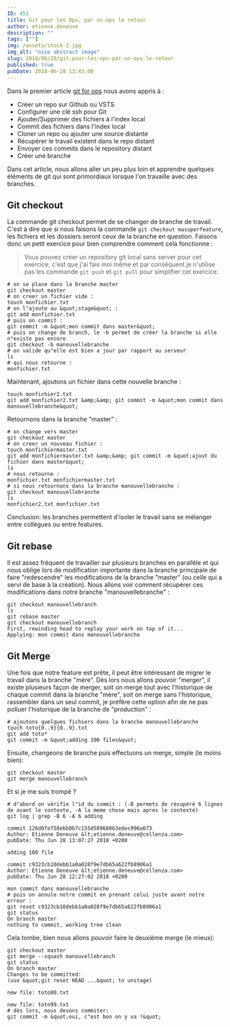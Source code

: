 ```yaml
---
ID: 452
title: Git pour les Ops, par un ops le retour
author: etienne.deneuve
description: ""
tags: [""]
img: /assets/stock-2.jpg
img_alt: "nice abstract image"
slug: 2018/06/28/git-pour-les-ops-par-un-ops-le-retour
published: true
pubDate: 2018-06-28 13:43:00
---
```


Dans le premier article [git for ops](https://etienne.deneuve.xyz/2018/06/23/git-pour-ops-par-un-ops/) nous avons appris à :

- Créer un repo sur Github ou VSTS
- Configurer une clé ssh pour Git
- Ajouter/Supprimer des fichiers à l'index local
- Commit des fichiers dans l'index local
- Cloner un repo ou ajouter une source distante
- Récupérer le travail existent dans le repo distant
- Envoyer ces commits dans le repository distant
- Créer une branche

<!--more-->

Dans cet article, nous allons aller un peu plus loin et apprendre quelques éléments de git qui sont primordiaux lorsque l'on travaille avec des branches.

## Git checkout

La commande git checkout permet de se changer de branche de travail. C'est à dire que si nous faisons la commande `git checkout masuperfeature`, les fichiers et les dossiers seront ceux de la branche en question. Faisons donc un petit exercice pour bien comprendre comment cela fonctionne :

> Vous pouvez créer un repository git local sans server pour cet exercice, c'est que j'ai fais moi même et par conséquent je n'utilise pas les commande `git push` et `git pull` pour simplifier cet exercice.

```
# on se place dans la branche master
git checkout master
# on creer un fichier vide :
touch monfichier.txt
# on l"ajoute au &quot;stage&quot; :
git add monfichier.txt
# puis on commit :
git commit -m &quot;mon commit dans master&quot;
# puis on change de branch, le -b permet de créer la branche si elle n"existe pas encore
git checkout -b manouvellebranche
# on valide qu"elle est bien a jour par rapport au serveur
ls
# qui nous retourne :
monfichier.txt
```

Maintenant, ajoutons un fichier dans cette nouvelle branche :

```
touch monfichier2.txt
git add monfichier2.txt &amp;&amp; git commit -m &quot;mon commit dans manouvellebranche&quot;
```

Retournons dans la branche "master" :

```
# on change vers master
git checkout master
# on creer un nouveau fichier :
touch monfichiermaster.txt
git add monfichiermaster.txt &amp;&amp; git commit -m &quot;ajout du fichier dans master&quot;
ls
# nous retourne :
monfichier.txt monfichiermaster.txt
# si nous retournons dans la branche manouvellebranche :
git checkout manouvellebranche
ls
monfichier2.txt monfichier.txt
```

Conclusion: les branches permettent d'isoler le travail sans se mélanger entre collègues ou entre features.

## Git rebase

Il est assez fréquent de travailler sur plusieurs branches en parallèle et qui nous oblige lors de modification importante dans la branche principale de faire "redescendre" les modifications de la branche "master" (ou celle qui a servi de base à la création). Nous allons voir comment récupérer ces modifications dans notre branche "manouvellebranche" :

```
git checkout manouvellebranch
ls
git rebase master
git checkout manouvellebranch
First, rewinding head to replay your work on top of it...
Applying: mon commit dans manouvellebranche
```

## Git Merge

Une fois que notre feature est prête, il peut être intéressant de migrer le travail dans la branche "mère". Dès lors nous allons pouvoir "merger", il existe plusieurs façon de merger, soit on merge tout avec l'historique de chaque commit dans la branche "mère", soit on merge sans l'historique, rassembler dans un seul commit, je préfère cette option afin de ne pas polluer l'historique de la branche de "production" :

```
# ajoutons quelques fichiers dans la branche manouvellebranche
touch toto{0..9}{0..9}.txt
git add toto*
git commit -m &quot;adding 100 files&quot;
```

Ensuite, changeons de branche puis effectuons un merge, simple (le moins bien):

```
git checkout master
git merge manouvellebranch
```

Et si je me suis trompé ?

```
# d"abord on vérifie l"id du commit : (-B permets de récupéré 6 lignes de avant le contexte, -A la meme chose mais apres le contexte)
git log | grep -B 6 -A 6 adding

commit 126d0fe758ebb8b7c155d58968063edec996a673
Author: Etienne Deneuve &lt;etienne.deneuve@cellenza.com>
pubDate: Thu Jun 28 13:07:27 2018 +0200

adding 100 file

commit c9323cb10debb1a0a028f9e7db65a622fb8906a1
Author: Etienne Deneuve &lt;etienne.deneuve@cellenza.com>
pubDate: Thu Jun 28 12:27:02 2018 +0200

mon commit dans manouvellebranche
# puis on annule notre commit en prenant celui juste avant notre erreur :
git reset c9323cb10debb1a0a028f9e7db65a622fb8906a1
git status
On branch master
nothing to commit, working tree clean
```

Cela tombe, bien nous allons pouvoir faire le deuxième merge (le mieux):

```
git checkout master
git merge --squash manouvellebranch
git status
On branch master
Changes to be committed:
(use &quot;git reset HEAD ...&quot; to unstage)

new file: toto00.txt

new file: toto99.txt
# dès lors, nous devons commiter:
git commit -m &quot;oui, c"est bon on y va !&quot;
```
